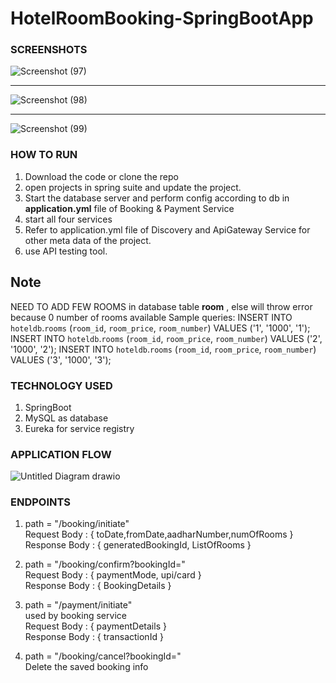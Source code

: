 # HotelRoomBooking-SpringBootApp
 
 ### SCREENSHOTS 

![Screenshot (97)](https://user-images.githubusercontent.com/71059426/205059751-de50b9be-985c-4c06-a695-6eb677f723db.png)

------------------------------------------------------------------------------------------------------------------

![Screenshot (98)](https://user-images.githubusercontent.com/71059426/205059805-ce4eafb3-63ce-4ce8-b9f3-27f6fff88e4e.png)

------------------------------------------------------------------------------------------------------------------

![Screenshot (99)](https://user-images.githubusercontent.com/71059426/205059849-9367e78b-6d03-4dc9-952b-9be0646ecacf.png)

### HOW TO RUN
1. Download the code or clone the repo
2. open projects in spring suite and update the project.
3. Start the database server and perform config according to db in **application.yml** file of Booking & Payment Service
4. start all four services 
5. Refer to application.yml file of Discovery and ApiGateway Service for other meta data of the project.
6. use API testing tool.

## Note
NEED TO ADD FEW ROOMS in database table **room** , else will throw error because 0 number of rooms available
Sample queries:
INSERT INTO `hoteldb`.`rooms` (`room_id`, `room_price`, `room_number`) VALUES ('1', '1000', '1');
INSERT INTO `hoteldb`.`rooms` (`room_id`, `room_price`, `room_number`) VALUES ('2', '1000', '2');
INSERT INTO `hoteldb`.`rooms` (`room_id`, `room_price`, `room_number`) VALUES ('3', '1000', '3');


### TECHNOLOGY USED
1. SpringBoot
2. MySQL as database
3. Eureka for service registry

### APPLICATION FLOW
![Untitled Diagram drawio](https://user-images.githubusercontent.com/108087172/204868260-d9955b89-964d-4654-a76e-33ff0f8741f0.png)

### ENDPOINTS

1. path = "/booking/initiate"<br>
    Request Body : { toDate,fromDate,aadharNumber,numOfRooms }<br>
    Response Body : { generatedBookingId, ListOfRooms }

2. path = "/booking/confirm?bookingId=<generatedBookingId>"<br>
    Request Body : { paymentMode, upi/card }<br>
    Response Body : { BookingDetails }<br>
   
3. path = "/payment/initiate"<br>
    used by booking service <br>
    Request Body : { paymentDetails }<br>
    Response Body : { transactionId }<br>
   
4. path = "/booking/cancel?bookingId=<generatedBookingId>"<br>
    Delete the saved booking info<br>






